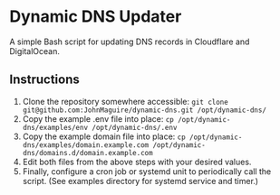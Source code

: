 # Dynamic DNS Updater
A simple Bash script for updating DNS records in Cloudflare and DigitalOcean.

## Instructions

1. Clone the repository somewhere accessible: `git clone git@github.com:JohnMaguire/dynamic-dns.git /opt/dynamic-dns/`
2. Copy the example .env file into place: `cp /opt/dynamic-dns/examples/env /opt/dynamic-dns/.env`
3. Copy the example domain file into place: `cp /opt/dynamic-dns/examples/domain.example.com /opt/dynamic-dns/domains.d/domain.example.com`
4. Edit both files from the above steps with your desired values.
5. Finally, configure a cron job or systemd unit to periodically call the script. (See examples directory for systemd service and timer.)

